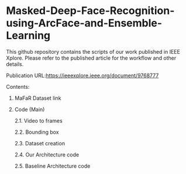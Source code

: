 # Masked-Deep-Face-Recognition-using-ArcFace-and-Ensemble-Learning

This github repository contains the scripts of our work published in IEEE Xplore. Please refer to the published article for the workflow and other details. 

Publication URL:https://ieeexplore.ieee.org/document/9768777 

Contents:
1. MaFaR Dataset link
2. Code (Main)
 
    2.1. Video to frames

    2.2. Bounding box 
  
    2.3. Dataset creation
  
    2.4. Our Architecture code
 
    2.5. Baseline Architecture code  
